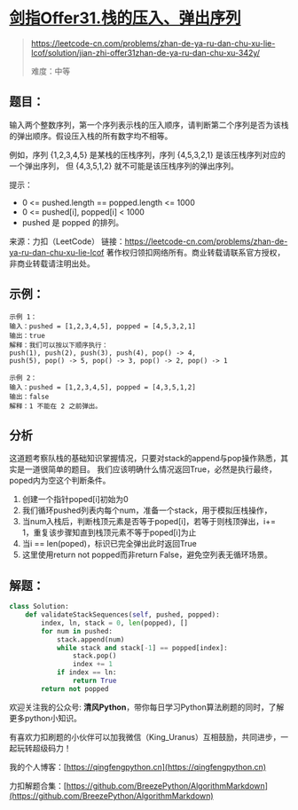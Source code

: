 # [剑指Offer31.栈的压入、弹出序列](https://leetcode-cn.com/problems/zhan-de-ya-ru-dan-chu-xu-lie-lcof/solution/jian-zhi-offer31zhan-de-ya-ru-dan-chu-xu-342y/)
> https://leetcode-cn.com/problems/zhan-de-ya-ru-dan-chu-xu-lie-lcof/solution/jian-zhi-offer31zhan-de-ya-ru-dan-chu-xu-342y/
> 
> 难度：中等

## 题目：

输入两个整数序列，第一个序列表示栈的压入顺序，请判断第二个序列是否为该栈的弹出顺序。假设压入栈的所有数字均不相等。

例如，序列 {1,2,3,4,5} 是某栈的压栈序列，序列 {4,5,3,2,1} 是该压栈序列对应的一个弹出序列，
但 {4,3,5,1,2} 就不可能是该压栈序列的弹出序列。

提示：

- 0 <= pushed.length == popped.length <= 1000
- 0 <= pushed[i], popped[i] < 1000
- pushed 是 popped 的排列。

来源：力扣（LeetCode）
链接：https://leetcode-cn.com/problems/zhan-de-ya-ru-dan-chu-xu-lie-lcof
著作权归领扣网络所有。商业转载请联系官方授权，非商业转载请注明出处。


## 示例：

```
示例 1：
输入：pushed = [1,2,3,4,5], popped = [4,5,3,2,1]
输出：true
解释：我们可以按以下顺序执行：
push(1), push(2), push(3), push(4), pop() -> 4,
push(5), pop() -> 5, pop() -> 3, pop() -> 2, pop() -> 1

示例 2：
输入：pushed = [1,2,3,4,5], popped = [4,3,5,1,2]
输出：false
解释：1 不能在 2 之前弹出。
```

## 分析

这道题考察队栈的基础知识掌握情况，只要对stack的append与pop操作熟悉，其实是一道很简单的题目。
我们应该明确什么情况返回True，必然是执行最终，poped内为空这个判断条件。
1. 创建一个指针poped[i]初始为0
2. 我们循环pushed列表内每个num，准备一个stack，用于模拟压栈操作，
3. 当num入栈后，判断栈顶元素是否等于poped[i]，若等于则栈顶弹出，i+= 1，重复该步骤知直到栈顶元素不等于poped[i]为止
4. 当i == len(poped)，标识已完全弹出此时返回True
5. 这里使用return not popped而非return False，避免空列表无循环场景。

## 解题：

```python
class Solution:
    def validateStackSequences(self, pushed, popped):
        index, ln, stack = 0, len(popped), []
        for num in pushed:
            stack.append(num)
            while stack and stack[-1] == popped[index]:
                stack.pop()
                index += 1
            if index == ln:
                return True
        return not popped
```

欢迎关注我的公众号: **清风Python**，带你每日学习Python算法刷题的同时，了解更多python小知识。

有喜欢力扣刷题的小伙伴可以加我微信（King_Uranus）互相鼓励，共同进步，一起玩转超级码力！

我的个人博客：[https://qingfengpython.cn](https://qingfengpython.cn)

力扣解题合集：[https://github.com/BreezePython/AlgorithmMarkdown](https://github.com/BreezePython/AlgorithmMarkdown)
